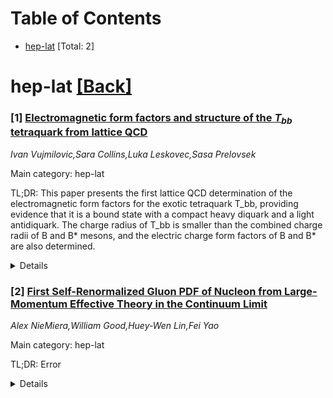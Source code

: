 <div id=toc></div>

# Table of Contents

- [hep-lat](#hep-lat) [Total: 2]


<div id='hep-lat'></div>

# hep-lat [[Back]](#toc)

### [1] [Electromagnetic form factors and structure of the $T_{bb}$ tetraquark from lattice QCD](https://arxiv.org/abs/2510.17549)
*Ivan Vujmilovic,Sara Collins,Luka Leskovec,Sasa Prelovsek*

Main category: hep-lat

TL;DR: This paper presents the first lattice QCD determination of the electromagnetic form factors for the exotic tetraquark T_bb, providing evidence that it is a bound state with a compact heavy diquark and a light antidiquark. The charge radius of T_bb is smaller than the combined charge radii of B and B* mesons, and the electric charge form factors of B and B* are also determined.


<details>
  <summary>Details</summary>
Motivation: The motivation of this paper is to provide the first lattice QCD calculation of the electromagnetic form factors for the exotic tetraquark T_bb (bb˙u˙d) with quantum numbers I(J^P) = 0(1^+), which will help in understanding its internal structure, including charge distribution and magnetic dipole moments.

Method: The method used in this paper involves lattice Quantum Chromodynamics (QCD) computations on a single CLS ensemble with N_f = 2+1 dynamical quarks, using a lattice spacing of about 0.064 fm at a pion mass of approximately 290 MeV. The researchers extracted form factors that encode information about the internal structure of the T_bb tetraquark.

Result: The results show that the T_bb tetraquark has a significantly smaller charge radius compared to the combined charge radii of B and B* mesons, suggesting it is a bound state consisting of a compact heavy diquark [bb] and a light antidiquark [˙u ˙d]. The study also provides separate determinations of the magnetic dipole moments for the light and heavy quarks within the T_bb tetraquark, as well as the electric charge form factors for the B and B* mesons.

Conclusion: The conclusion drawn from this work is that the T_bb tetraquark is likely a bound state with a specific configuration of a compact heavy diquark and a light antidiquark, and it possesses a smaller charge radius than the sum of the B and B* meson charge radii. This finding supports the idea of T_bb being an exotic hadron with a unique internal structure.

Abstract: We present the first lattice QCD determination of the electromagnetic form
factors of the exotic tetraquark $T_{bb} \ (bb \bar u \bar d)$ with quantum
numbers $I( J^P ) = 0( 1^+ )$. The extracted form factors encode information
about its internal structure, including the charge distribution and the
magnetic dipole moments, determined separately for the light and heavy quarks.
Our results provide evidence in favor of it being a bound state consisting of a
compact heavy diquark $[bb]$ in a color-antitriplet with spin one, and a light
antidiquark $[\bar u \bar d]$ in a color-triplet with spin zero. The charge
radius of $T_{bb}$ is found to be significantly smaller than the combined
charge radii of $B$ and $B^*$ mesons. These two comprise the lowest-lying
threshold $BB^*$ in the channel we are considering, and their electric charge
form factors are also determined. The computations were performed on a single
CLS ensemble with $N_f = 2+1$ dynamical quarks and a lattice spacing of
approximately $a \approx0.064 \ \mathrm{fm}$ at the pion mass $m_\pi \approx
290 \ \mathrm{MeV}$.

</details>


### [2] [First Self-Renormalized Gluon PDF of Nucleon from Large-Momentum Effective Theory in the Continuum Limit](https://arxiv.org/abs/2510.17758)
*Alex NieMiera,William Good,Huey-Wen Lin,Fei Yao*

Main category: hep-lat

TL;DR: Error


<details>
  <summary>Details</summary>
Motivation: Error

Method: Error

Result: Error

Conclusion: Error

Abstract: We present the first lattice-QCD determination of the nucleon gluon parton
distribution function (PDF) within the large-momentum effective theory (LaMET)
framework, employing the hybrid scheme with self renormalization, in the
continuum limit. High statistics calculations with boost momentum $P_z \approx
2.0$-$2.2$~GeV are performed at lattice spacings of $a \approx \{ 0.15, 0.12,
0.09 \}$~fm, a pion mass of $M_\pi \approx 310$~MeV, with $N_f=2+1+1$ quark
flavors. We apply gradient flow smearing with $\mathcal{T}_\text{W} = 3a^2$,
finding that self-renormalization remains stable. The renormalized gluon matrix
elements and PDFs show consistent behavior across lattice spacings, with the $a
\approx 0.09$~fm results statistically compatible with the continuum limit. Our
final LaMET gluon PDF compares reasonably with select global-fit
determinations, specifically preferring analyses which have near-zero gluonic
density in the $x \gtrsim 0.6$ region.

</details>
